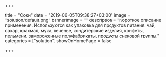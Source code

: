 +++

title = "Соки"
date = "2019-06-05T09:38:27+03:00"
image = "solution/default.png"
bannerImage = ""
description = "Короткое описание применения. Используются как упаковка для продуктов питания: чай, сахар, крахмал, мука, печенье, кондитерские изделия, конфеты, пельмени, замороженные полуфабрикаты, продукты снековой группы."
categories = ["solution"]
showOnHomePage = false

+++